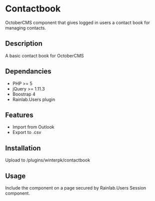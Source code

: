 # Contactbook
OctoberCMS component that gives logged in users a contact book for managing contacts.

## Description
A basic contact book for OctoberCMS

## Dependancies 
- PHP >= 5
- jQuery >= 1.11.3
- Boostrap 4
- Rainlab.Users plugin

## Features
- Import from Outlook
- Export to .csv

## Installation
Upload to /plugins/winterpk/contactbook

## Usage
Include the component on a page secured by Rainlab.Users Session component.
